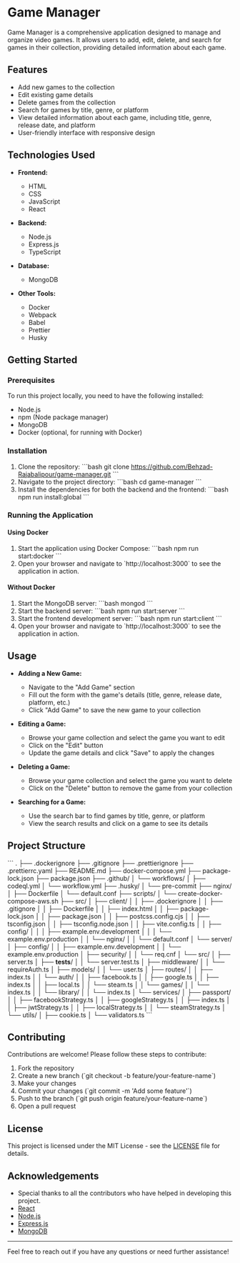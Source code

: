 
# Game Manager

Game Manager is a comprehensive application designed to manage and organize video games. It allows users to add, edit, delete, and search for games in their collection, providing detailed information about each game.

## Features

- Add new games to the collection
- Edit existing game details
- Delete games from the collection
- Search for games by title, genre, or platform
- View detailed information about each game, including title, genre, release date, and platform
- User-friendly interface with responsive design

## Technologies Used

- **Frontend:**
  - HTML
  - CSS
  - JavaScript
  - React

- **Backend:**
  - Node.js
  - Express.js
  - TypeScript

- **Database:**
  - MongoDB

- **Other Tools:**
  - Docker
  - Webpack
  - Babel
  - Prettier
  - Husky

## Getting Started

### Prerequisites

To run this project locally, you need to have the following installed:

- Node.js
- npm (Node package manager)
- MongoDB
- Docker (optional, for running with Docker)

### Installation

1. Clone the repository:
   \`\`\`bash
   git clone https://github.com/Behzad-Rajabalipour/game-manager.git
   \`\`\`
2. Navigate to the project directory:
   \`\`\`bash
   cd game-manager
   \`\`\`
3. Install the dependencies for both the backend and the frontend:
   \`\`\`bash
   npm run install:global
   \`\`\`

### Running the Application

#### Using Docker

1. Start the application using Docker Compose:
   \`\`\`bash
   npm run start:docker
   \`\`\`
2. Open your browser and navigate to \`http://localhost:3000\` to see the application in action.

#### Without Docker

1. Start the MongoDB server:
   \`\`\`bash
   mongod
   \`\`\`
2. Start the backend server:
   \`\`\`bash
   npm run start:server
   \`\`\`
3. Start the frontend development server:
   \`\`\`bash
   npm run start:client
   \`\`\`
4. Open your browser and navigate to \`http://localhost:3000\` to see the application in action.

## Usage

- **Adding a New Game:**
  - Navigate to the "Add Game" section
  - Fill out the form with the game's details (title, genre, release date, platform, etc.)
  - Click "Add Game" to save the new game to your collection

- **Editing a Game:**
  - Browse your game collection and select the game you want to edit
  - Click on the "Edit" button
  - Update the game details and click "Save" to apply the changes

- **Deleting a Game:**
  - Browse your game collection and select the game you want to delete
  - Click on the "Delete" button to remove the game from your collection

- **Searching for a Game:**
  - Use the search bar to find games by title, genre, or platform
  - View the search results and click on a game to see its details

## Project Structure

\`\`\`
.
├── .dockerignore
├── .gitignore
├── .prettierignore
├── .prettierrc.yaml
├── README.md
├── docker-compose.yml
├── package-lock.json
├── package.json
├── .github/
│   └── workflows/
│       ├── codeql.yml
│       └── workflow.yml
├── .husky/
│   └── pre-commit
├── nginx/
│   ├── Dockerfile
│   └── default.conf
├── scripts/
│   └── create-docker-compose-aws.sh
├── src/
│   ├── client/
│   │   ├── .dockerignore
│   │   ├── .gitignore
│   │   ├── Dockerfile
│   │   ├── index.html
│   │   ├── package-lock.json
│   │   ├── package.json
│   │   ├── postcss.config.cjs
│   │   ├── tsconfig.json
│   │   ├── tsconfig.node.json
│   │   ├── vite.config.ts
│   │   ├── config/
│   │   │   ├── example.env.development
│   │   │   └── example.env.production
│   │   └── nginx/
│   │       └── default.conf
│   └── server/
│       ├── config/
│       │   ├── example.env.development
│       │   └── example.env.production
│       ├── security/
│       │   └── req.cnf
│       └── src/
│           ├── server.ts
│           ├── __tests__/
│           │   └── server.test.ts
│           ├── middleware/
│           │   └── requireAuth.ts
│           ├── models/
│           │   └── user.ts
│           ├── routes/
│           │   ├── index.ts
│           │   └── auth/
│           │       ├── facebook.ts
│           │       ├── google.ts
│           │       ├── index.ts
│           │       ├── local.ts
│           │       └── steam.ts
│           │   └── games/
│           │       └── index.ts
│           │   └── library/
│           │       └── index.ts
│           └── services/
│               ├── passport/
│               │   ├── facebookStrategy.ts
│               │   ├── googleStrategy.ts
│               │   ├── index.ts
│               │   ├── jwtStrategy.ts
│               │   ├── localStrategy.ts
│               │   └── steamStrategy.ts
│               └── utils/
│                   ├── cookie.ts
│                   └── validators.ts
\`\`\`

## Contributing

Contributions are welcome! Please follow these steps to contribute:

1. Fork the repository
2. Create a new branch (\`git checkout -b feature/your-feature-name\`)
3. Make your changes
4. Commit your changes (\`git commit -m 'Add some feature'\`)
5. Push to the branch (\`git push origin feature/your-feature-name\`)
6. Open a pull request

## License

This project is licensed under the MIT License - see the [LICENSE](LICENSE) file for details.

## Acknowledgements

- Special thanks to all the contributors who have helped in developing this project.
- [React](https://reactjs.org/)
- [Node.js](https://nodejs.org/)
- [Express.js](https://expressjs.com/)
- [MongoDB](https://www.mongodb.com/)

---

Feel free to reach out if you have any questions or need further assistance!
